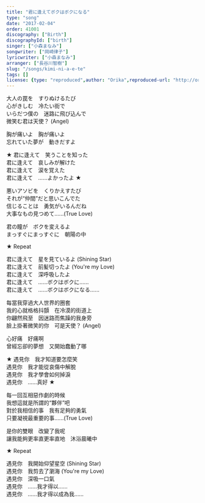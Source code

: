 ```yaml
---
title: "君に逢えてボクはボクになる"
type: "song"
date: "2017-02-04"
order: 41001
discography: ["Birth"]
discographyId: ["birth"]
singer: ["小森まなみ"]
songwriter: ["岡崎律子"]
lyricwriter: ["小森まなみ"]
arranger: ["長谷川智樹"]
slug: "/songs/kimi-ni-a-e-te"
tags: []
license: {type: "reproduced",author: "Orika",reproduced-url: "http://orikamushi.myweb.hinet.net",reproduced-website: "織歌蟲"}
---
```


大人の罠を　すりぬけるたび   
心がきしむ　冷たい街で   
いらだつ僕の　迷路に飛び込んで   
微笑む君は天使？ (Angel)  
  
胸が痛いよ　胸が痛いよ   
忘れていた夢が　動きだすよ   
  
★ 君に逢えて　笑うことを知った   
君に逢えて　哀しみが解けた   
君に逢えて　涙を覚えた   
君に逢えて　......よかったよ ★   
  
悪いアソビを　くりかえすたび   
それが“仲間”だと思いこんでた   
信じることは　勇気がいるんだね   
大事なもの見つめて......(True Love)   
  
君の瞳が　ボクを変えるよ   
まっすぐにまっすぐに　朝陽の中   
  
★ Repeat  
  
君に逢えて　星を見ているよ (Shining Star)   
君に逢えて　前髪切ったよ (You're my Love)   
君に逢えて　深呼吸したよ   
君に逢えて　......ボクはボクに......   
君に逢えて　......ボクはボクになる......  
  
每當我穿過大人世界的圈套  
我的心就格格抖顫　在冷漠的街道上  
你翩然飛至　因迷路而焦躁的我身旁　  
臉上掛著微笑的你　可是天使？ (Angel)  
  
心好痛　好痛啊  
曾經忘卻的夢想　又開始蠢動了哪  
  
★ 遇見你　我才知道要怎麼笑  
遇見你　我才能從哀傷中解脫  
遇見你　我才學會如何掉淚  
遇見你　......真好 ★   
  
每一回互相惡作劇的時候  
我想這就是所謂的“夥伴”吧  
對於我相信的事　我有足夠的勇氣  
只要凝視最重要的事......(True Love)   
  
是你的雙眼　改變了我呢   
讓我能夠更率直更率直地　沐浴晨曦中  
  
★ Repeat  
  
遇見你　我開始仰望星空 (Shining Star)  
遇見你　我剪去了瀏海 (You're my Love)  
遇見你　深吸一口氣  
遇見你　......我才得以......   
遇見你　......我才得以成為我......
